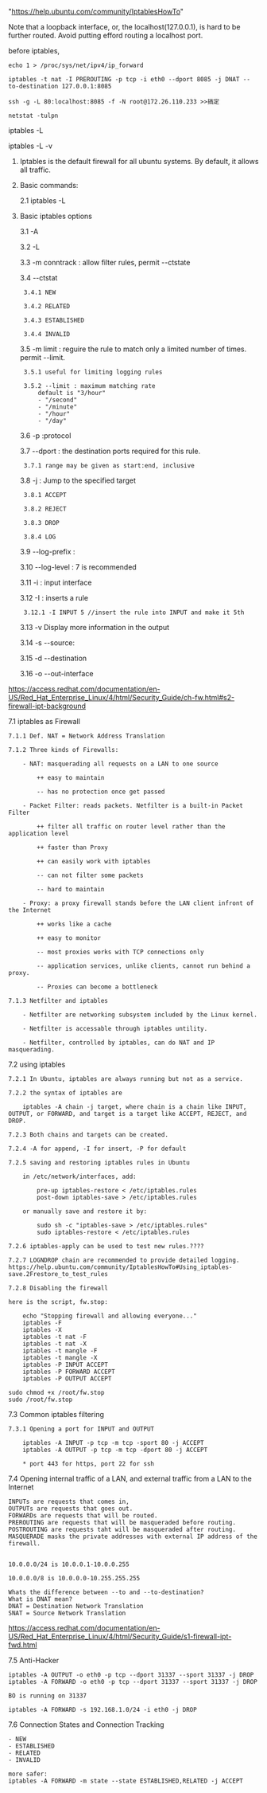 "https://help.ubuntu.com/community/IptablesHowTo" 

Note that a loopback interface, or, the localhost(127.0.0.1), is hard to be further routed. Avoid putting efford routing a localhost port. 

before iptables, 

	echo 1 > /proc/sys/net/ipv4/ip_forward
	
	iptables -t nat -I PREROUTING -p tcp -i eth0 --dport 8085 -j DNAT --to-destination 127.0.0.1:8085

	ssh -g -L 80:localhost:8085 -f -N root@172.26.110.233 >>搞定

	netstat -tulpn
iptables -L

iptables -L -v

1. Iptables is the default firewall for all ubuntu systems. By default, it allows all traffic.

2. Basic commands:

	2.1 iptables -L
	
3. Basic iptables options

	3.1 -A
	
	3.2 -L
	
	3.3 -m conntrack : allow filter rules, permit --ctstate
	
	3.4 --ctstat
	
		3.4.1 NEW
		
		3.4.2 RELATED
		
		3.4.3 ESTABLISHED
		
		3.4.4 INVALID
		
	3.5 -m limit : reguire the rule to match only a limited number of times. permit --limit. 
	
		3.5.1 useful for limiting logging rules
		
		3.5.2 --limit : maximum matching rate
			default is "3/hour"
			- "/second"
			- "/minute"
			- "/hour"
			- "/day"
	
	3.6 -p :protocol
	
	3.7 --dport : the destination ports required for this rule. 
	
		3.7.1 range may be given as start:end, inclusive
		
	3.8 -j : Jump to the specified target
	
		3.8.1 ACCEPT
		
		3.8.2 REJECT
		
		3.8.3 DROP
		
		3.8.4 LOG
		
	3.9 --log-prefix : 
	
	3.10 --log-level : 7 is recommended
	
	3.11 -i : input interface
	
	3.12 -I : inserts a rule
	
		3.12.1 -I INPUT 5 //insert the rule into INPUT and make it 5th
		
	3.13 -v Display more information in the output
	
	3.14 -s --source:
	
	3.15 -d --destination 
	
	3.16 -o --out-interface

https://access.redhat.com/documentation/en-US/Red_Hat_Enterprise_Linux/4/html/Security_Guide/ch-fw.html#s2-firewall-ipt-background

7.1 iptables as Firewall

	7.1.1 Def. NAT = Network Address Translation
	
	7.1.2 Three kinds of Firewalls:
		
		- NAT: masquerading all requests on a LAN to one source
		
			++ easy to maintain
			
			-- has no protection once get passed
		
		- Packet Filter: reads packets. Netfilter is a built-in Packet Filter
		
			++ filter all traffic on router level rather than the application level
			
			++ faster than Proxy
			
			++ can easily work with iptables
			
			-- can not filter some packets
			
			-- hard to maintain
			
		- Proxy: a proxy firewall stands before the LAN client infront of the Internet
		
			++ works like a cache
			
			++ easy to monitor
			
			-- most proxies works with TCP connections only
			
			-- application services, unlike clients, cannot run behind a proxy.
			
			-- Proxies can become a bottleneck
		
	7.1.3 Netfilter and iptables
	
		- Netfilter are networking subsystem included by the Linux kernel. 
		
		- Netfilter is accessable through iptables untility.
		
		- Netfilter, controlled by iptables, can do NAT and IP masquerading. 
		
7.2 using iptables

	7.2.1 In Ubuntu, iptables are always running but not as a service. 
	
	7.2.2 the syntax of iptables are 
	
		iptables -A chain -j target, where chain is a chain like INPUT, OUTPUT, or FORWARD, and target is a target like ACCEPT, REJECT, and DROP.
		
	7.2.3 Both chains and targets can be created. 
	
	7.2.4 -A for append, -I for insert, -P for default
	
	7.2.5 saving and restoring iptables rules in Ubuntu
		
		in /etc/network/interfaces, add:

			pre-up iptables-restore < /etc/iptables.rules
			post-down iptables-save > /etc/iptables.rules
		
		or manually save and restore it by:
		
			sudo sh -c "iptables-save > /etc/iptables.rules"	
			sudo iptables-restore < /etc/iptables.rules
	
	7.2.6 iptables-apply can be used to test new rules.????
	
	7.2.7 LOGNDROP chain are recommended to provide detailed logging. 
	https://help.ubuntu.com/community/IptablesHowTo#Using_iptables-save.2Frestore_to_test_rules
	
	7.2.8 Disabling the firewall
	
	here is the script, fw.stop:
	
		echo "Stopping firewall and allowing everyone..."
		iptables -F
		iptables -X
		iptables -t nat -F
		iptables -t nat -X
		iptables -t mangle -F
		iptables -t mangle -X
		iptables -P INPUT ACCEPT
		iptables -P FORWARD ACCEPT
		iptables -P OUTPUT ACCEPT
		
	sudo chmod +x /root/fw.stop
	sudo /root/fw.stop
	
7.3 Common iptables filtering

	7.3.1 Opening a port for INPUT and OUTPUT
	
		iptables -A INPUT -p tcp -m tcp -sport 80 -j ACCEPT 
		iptables -A OUTPUT -p tcp -m tcp -dport 80 -j ACCEPT
		
		* port 443 for https, port 22 for ssh
		
7.4 Opening internal traffic of a LAN, and external traffic from a LAN to the Internet

	INPUTs are requests that comes in, 
	OUTPUTs are requests that goes out.
	FORWARDs are requests that will be routed. 
	PREROUTING are requests that will be masqueraded before routing.
	POSTROUTING are requests taht will be masqueraded after routing. 
	MASQUERADE masks the private addresses with external IP address of the firewall.
	
	
	10.0.0.0/24 is 10.0.0.1-10.0.0.255 

	10.0.0.0/8 is 10.0.0.0-10.255.255.255
	
	Whats the difference between --to and --to-destination?
	What is DNAT mean?
	DNAT = Destination Network Translation
	SNAT = Source Network Translation
	
https://access.redhat.com/documentation/en-US/Red_Hat_Enterprise_Linux/4/html/Security_Guide/s1-firewall-ipt-fwd.html

7.5 Anti-Hacker

	iptables -A OUTPUT -o eth0 -p tcp --dport 31337 --sport 31337 -j DROP
	iptables -A FORWARD -o eth0 -p tcp --dport 31337 --sport 31337 -j DROP

	BO is running on 31337
	
	iptables -A FORWARD -s 192.168.1.0/24 -i eth0 -j DROP

7.6 Connection States and Connection Tracking

	- NEW
	- ESTABLISHED
	- RELATED
	- INVALID
	
	more safer:
	iptables -A FORWARD -m state --state ESTABLISHED,RELATED -j ACCEPT 
	